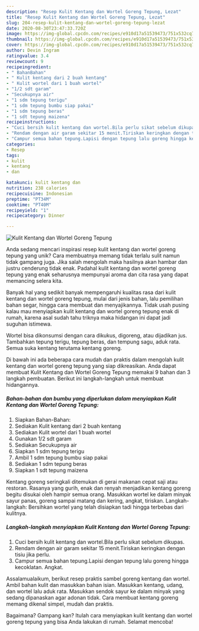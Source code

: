 ```yaml
---
description: "Resep Kulit Kentang dan Wortel Goreng Tepung, Lezat"
title: "Resep Kulit Kentang dan Wortel Goreng Tepung, Lezat"
slug: 204-resep-kulit-kentang-dan-wortel-goreng-tepung-lezat
date: 2020-08-30T23:47:33.720Z
image: https://img-global.cpcdn.com/recipes/e910d17a51539473/751x532cq70/kulit-kentang-dan-wortel-goreng-tepung-foto-resep-utama.jpg
thumbnail: https://img-global.cpcdn.com/recipes/e910d17a51539473/751x532cq70/kulit-kentang-dan-wortel-goreng-tepung-foto-resep-utama.jpg
cover: https://img-global.cpcdn.com/recipes/e910d17a51539473/751x532cq70/kulit-kentang-dan-wortel-goreng-tepung-foto-resep-utama.jpg
author: Devin Ingram
ratingvalue: 3.4
reviewcount: 9
recipeingredient:
- " BahanBahan"
- " Kulit kentang dari 2 buah kentang"
- " Kulit wortel dari 1 buah wortel"
- "1/2 sdt garam"
- "Secukupnya air"
- "1 sdm tepung terigu"
- "1 sdm tepung bumbu siap pakai"
- "1 sdm tepung beras"
- "1 sdt tepung maizena"
recipeinstructions:
- "Cuci bersih kulit kentang dan wortel.Bila perlu sikat sebelum dikupas."
- "Rendam dengan air garam sekitar 15 menit.Tiriskan keringkan dengan tisiu jika perlu."
- "Campur semua bahan tepung.Lapisi dengan tepung lalu goreng hingga kecoklatan. Angkat."
categories:
- Resep
tags:
- kulit
- kentang
- dan

katakunci: kulit kentang dan 
nutrition: 238 calories
recipecuisine: Indonesian
preptime: "PT34M"
cooktime: "PT40M"
recipeyield: "1"
recipecategory: Dinner

---
```



![Kulit Kentang dan Wortel Goreng Tepung](https://img-global.cpcdn.com/recipes/e910d17a51539473/751x532cq70/kulit-kentang-dan-wortel-goreng-tepung-foto-resep-utama.jpg)

Anda sedang mencari inspirasi resep kulit kentang dan wortel goreng tepung yang unik? Cara membuatnya memang tidak terlalu sulit namun tidak gampang juga. Jika salah mengolah maka hasilnya akan hambar dan justru cenderung tidak enak. Padahal kulit kentang dan wortel goreng tepung yang enak seharusnya mempunyai aroma dan cita rasa yang dapat memancing selera kita.

Banyak hal yang sedikit banyak mempengaruhi kualitas rasa dari kulit kentang dan wortel goreng tepung, mulai dari jenis bahan, lalu pemilihan bahan segar, hingga cara membuat dan menyajikannya. Tidak usah pusing kalau mau menyiapkan kulit kentang dan wortel goreng tepung enak di rumah, karena asal sudah tahu triknya maka hidangan ini dapat jadi suguhan istimewa.

Wortel bisa dikonsumsi dengan cara dikukus, digoreng, atau dijadikan jus. Tambahkan tepung terigu, tepung beras, dan tempung sagu, aduk rata. Semua suka kentang terutama kentang goreng.


Di bawah ini ada beberapa cara mudah dan praktis dalam mengolah kulit kentang dan wortel goreng tepung yang siap dikreasikan. Anda dapat membuat Kulit Kentang dan Wortel Goreng Tepung memakai 9 bahan dan 3 langkah pembuatan. Berikut ini langkah-langkah untuk membuat hidangannya.

<!--inarticleads1-->

##### Bahan-bahan dan bumbu yang diperlukan dalam menyiapkan Kulit Kentang dan Wortel Goreng Tepung:

1. Siapkan  Bahan-Bahan:
1. Sediakan  Kulit kentang dari 2 buah kentang
1. Sediakan  Kulit wortel dari 1 buah wortel
1. Gunakan 1/2 sdt garam
1. Sediakan Secukupnya air
1. Siapkan 1 sdm tepung terigu
1. Ambil 1 sdm tepung bumbu siap pakai
1. Sediakan 1 sdm tepung beras
1. Siapkan 1 sdt tepung maizena


Kentang goreng seringkali ditemukan di gerai makanan cepat saji atau restoran. Rasanya yang gurih, enak dan renyah menjadikan kentang goreng begitu disukai oleh hampir semua orang. Masukkan wortel ke dalam minyak sayur panas, goreng sampai matang dan kering, angkat, tiriskan. Langkah-langkah: Bersihkan wortel yang telah disiapkan tadi hingga terbebas dari kulitnya. 

<!--inarticleads2-->

##### Langkah-langkah menyiapkan Kulit Kentang dan Wortel Goreng Tepung:

1. Cuci bersih kulit kentang dan wortel.Bila perlu sikat sebelum dikupas.
1. Rendam dengan air garam sekitar 15 menit.Tiriskan keringkan dengan tisiu jika perlu.
1. Campur semua bahan tepung.Lapisi dengan tepung lalu goreng hingga kecoklatan. Angkat.


Assalamualaikum, berikut resep praktis sambel goreng kentang dan wortel. Ambil bahan kulit dan masukkan bahan isian. Masukkan kentang, udang, dan wortel lalu aduk rata. Masukkan sendok sayur ke dalam minyak yang sedang dipanaskan agar adonan tidak. Cara membuat kentang goreng memang dikenal simpel, mudah dan praktis. 

Bagaimana? Gampang kan? Itulah cara menyiapkan kulit kentang dan wortel goreng tepung yang bisa Anda lakukan di rumah. Selamat mencoba!

